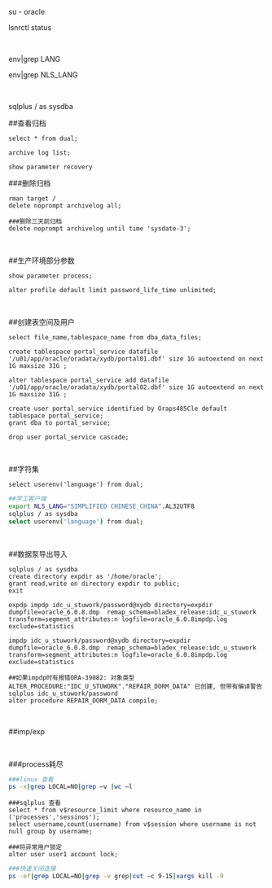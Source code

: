 su - oracle

lsnrctl status



<br>

env|grep LANG

env|grep NLS_LANG



<br>

sqlplus / as sysdba

##查看归档

```oracle
select * from dual;

archive log list;

show parameter recovery
```

###删除归档

```oracle
rman target /
delete noprompt archivelog all;

###删除三天前归档
delete noprompt archivelog until time 'sysdate-3';
```



<br>

##生产环境部分参数

```oracle
show parameter process;

alter profile default limit password_life_time unlimited;
```



<br>

##创建表空间及用户

```oracle
select file_name,tablespace_name from dba_data_files;

create tablespace portal_service datafile '/u01/app/oracle/oradata/xydb/portal01.dbf' size 1G autoextend on next 1G maxsize 31G ;

alter tablespace portal_service add datafile '/u01/app/oracle/oradata/xydb/portal02.dbf' size 1G autoextend on next 1G maxsize 31G ;

create user portal_service identified by Oraps485Cle default tablespace portal_service;
grant dba to portal_service;

drop user portal_service cascade;
```



<br>

##字符集

```
select userenv('language') from dual;
```

```bash
##学工客户端
export NLS_LANG="SIMPLIFIED CHINESE_CHINA".AL32UTF8
sqlplus / as sysdba
select userenv('language') from dual;
```



<br>

##数据泵导出导入

```oracle
sqlplus / as sysdba
create directory expdir as '/home/oracle';
grant read,write on directory expdir to public;
exit

expdp impdp idc_u_stuwork/password@xydb directory=expdir  dumpfile=oracle_6.0.8.dmp  remap_schema=bladex_release:idc_u_stuwork transform=segment_attributes:n logfile=oracle_6.0.8impdp.log exclude=statistics

impdp idc_u_stuwork/password@xydb directory=expdir  dumpfile=oracle_6.0.8.dmp  remap_schema=bladex_release:idc_u_stuwork transform=segment_attributes:n logfile=oracle_6.0.8impdp.log exclude=statistics

##如果impdp时有报错ORA-39082: 对象类型 ALTER_PROCEDURE:"IDC_U_STUWORK"."REPAIR_DORM_DATA" 已创建, 但带有编译警告
sqlplus idc_u_stuwork/password
alter procedure REPAIR_DORM_DATA compile;
```



<br>

##imp/exp



</br>

###process耗尽

```bash
###linux 查看
ps -x|grep LOCAL=NO|grep –v |wc –l
```

```oracle
###sqlplus 查看
select * from v$resource_limit where resource_name in ('processes','sessinos');
select username,count(username) from v$session where username is not null group by username;

###将异常用户锁定
alter user user1 account lock; 
```

```bash
###快速关闭连接
ps -ef|grep LOCAL=NO|grep -v grep|cut –c 9-15|xargs kill -9 
```

###



